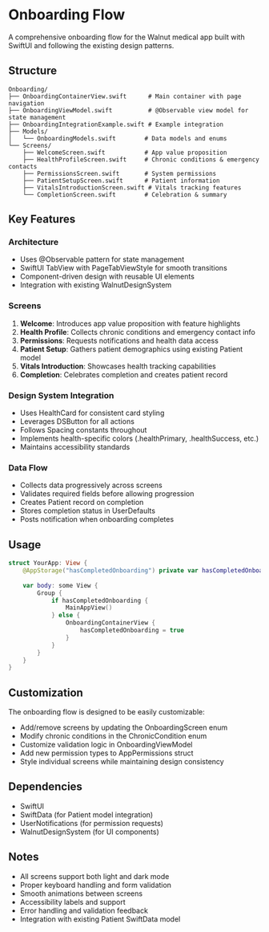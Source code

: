 # Onboarding Flow

A comprehensive onboarding flow for the Walnut medical app built with SwiftUI and following the existing design patterns.

## Structure

```
Onboarding/
├── OnboardingContainerView.swift      # Main container with page navigation
├── OnboardingViewModel.swift          # @Observable view model for state management
├── OnboardingIntegrationExample.swift # Example integration
├── Models/
│   └── OnboardingModels.swift        # Data models and enums
└── Screens/
    ├── WelcomeScreen.swift           # App value proposition
    ├── HealthProfileScreen.swift     # Chronic conditions & emergency contacts
    ├── PermissionsScreen.swift       # System permissions
    ├── PatientSetupScreen.swift      # Patient information
    ├── VitalsIntroductionScreen.swift # Vitals tracking features
    └── CompletionScreen.swift        # Celebration & summary
```

## Key Features

### Architecture
- Uses @Observable pattern for state management
- SwiftUI TabView with PageTabViewStyle for smooth transitions
- Component-driven design with reusable UI elements
- Integration with existing WalnutDesignSystem

### Screens
1. **Welcome**: Introduces app value proposition with feature highlights
2. **Health Profile**: Collects chronic conditions and emergency contact info
3. **Permissions**: Requests notifications and health data access
4. **Patient Setup**: Gathers patient demographics using existing Patient model
5. **Vitals Introduction**: Showcases health tracking capabilities
6. **Completion**: Celebrates completion and creates patient record

### Design System Integration
- Uses HealthCard for consistent card styling
- Leverages DSButton for all actions
- Follows Spacing constants throughout
- Implements health-specific colors (.healthPrimary, .healthSuccess, etc.)
- Maintains accessibility standards

### Data Flow
- Collects data progressively across screens
- Validates required fields before allowing progression
- Creates Patient record on completion
- Stores completion status in UserDefaults
- Posts notification when onboarding completes

## Usage

```swift
struct YourApp: View {
    @AppStorage("hasCompletedOnboarding") private var hasCompletedOnboarding = false
    
    var body: some View {
        Group {
            if hasCompletedOnboarding {
                MainAppView()
            } else {
                OnboardingContainerView {
                    hasCompletedOnboarding = true
                }
            }
        }
    }
}
```

## Customization

The onboarding flow is designed to be easily customizable:

- Add/remove screens by updating the OnboardingScreen enum
- Modify chronic conditions in the ChronicCondition enum  
- Customize validation logic in OnboardingViewModel
- Add new permission types to AppPermissions struct
- Style individual screens while maintaining design consistency

## Dependencies

- SwiftUI
- SwiftData (for Patient model integration)
- UserNotifications (for permission requests)
- WalnutDesignSystem (for UI components)

## Notes

- All screens support both light and dark mode
- Proper keyboard handling and form validation
- Smooth animations between screens
- Accessibility labels and support
- Error handling and validation feedback
- Integration with existing Patient SwiftData model